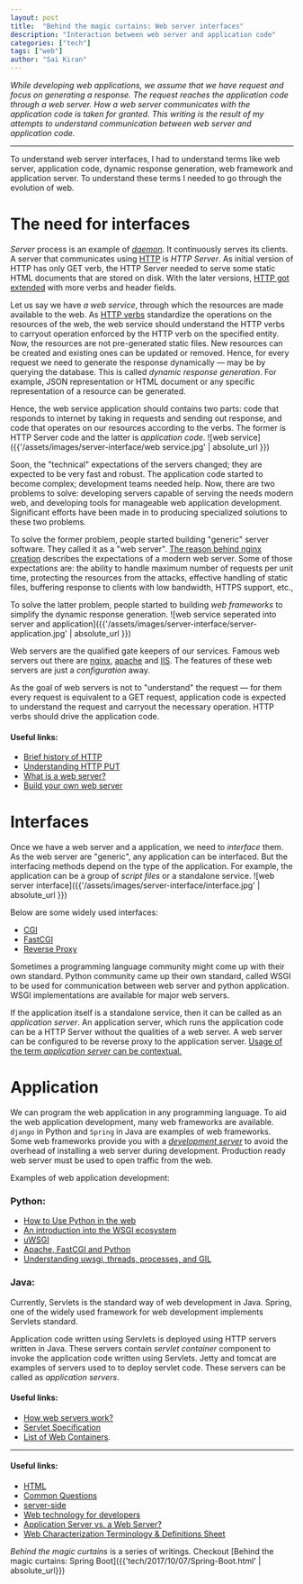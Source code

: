 ```yaml
---
layout: post
title:  "Behind the magic curtains: Web server interfaces"
description: "Interaction between web server and application code"
categories: ["tech"]
tags: ["web"]
author: "Sai Kiran"
---
```



*While developing web applications, 
we assume that we have request and focus on generating a response.
The request reaches the application code through a web server.
How a web server communicates with the application code is taken for granted.
This writing is the result of my attempts to understand communication between web server and 
application code.*

----

To understand web server interfaces, I had to understand terms like web server, 
application code, dynamic response generation, web framework and application server. 
To understand these terms 
I needed to go through the evolution of web. 

# The need for interfaces
*Server* process is an example of *[daemon](http://www.linfo.org/daemon.html)*. 
It continuously serves its clients.
A server that communicates using [HTTP](https://www.w3.org/Protocols/rfc2616/rfc2616.html) is 
*HTTP Server*. 
As initial version of HTTP has only GET 
verb, the HTTP Server needed to serve some static HTML documents that are stored on disk.
With the later versions, [HTTP got extended](https://developer.mozilla.org/en-US/docs/Web/HTTP/Basics_of_HTTP/Evolution_of_HTTP) with more verbs and header fields.

Let us say we have *a web service*, through which the resources are made available to the web. 
As [HTTP verbs](https://www.w3.org/Protocols/rfc2616/rfc2616-sec9.html) standardize the operations 
on the resources of the web, the web service should understand the HTTP verbs to carryout 
operation 
enforced by the HTTP verb on 
the specified entity. 
Now, the resources are not pre-generated static files. New resources can be created and existing 
ones can be updated or removed. 
Hence, for every request we need to generate the response 
dynamically &mdash; may be by querying the database. This is called *dynamic response generation*. 
For example, JSON representation or HTML document or any specific representation of a 
resource can be generated. 

Hence, the web service application should contains two parts: code that responds to internet by 
taking in 
requests 
and sending out response, and code that operates on our resources according to the verbs.
The former is HTTP Server code and the latter is *application code*.
![web service]({{'/assets/images/server-interface/web service.jpg' | absolute_url }})


Soon, the "technical" expectations of the servers changed; they are expected to be 
very fast and robust. The application code started to become complex; development teams needed 
help. Now, there are two problems to solve: developing servers capable of serving the needs modern 
web,
and developing tools for manageable web application development.
Significant efforts have been made in to producing specialized solutions to these two problems.
 
To solve the former problem, people started building "generic" server software.
They called it as a "web server".
[The reason behind nginx creation](https://www.aosabook.org/en/nginx.html) describes the expectations of a modern web server. 
Some of those expectations are: the ability to handle maximum number of requests per unit time, 
protecting the resources from the attacks, effective handling of static files, 
buffering response to clients with low bandwidth, HTTPS support, etc.,
 
To solve the latter problem, people started to building *web frameworks* to simplify the dynamic 
response generation. 
![web service seperated into server and application]({{'/assets/images/server-interface/server-application.jpg' | absolute_url }})

Web servers are the qualified gate keepers of our services.
Famous web servers out there are [nginx](https://www.nginx.com/), 
[apache](https://httpd.apache.org/) and [IIS](https://www.iis.net/). 
The features of these web servers are just a *configuration* away. 

As the goal of web servers is not to "understand" the request &mdash; for them every request is 
equivalent to a GET request, application code is expected to 
 understand the request and carryout the necessary operation. 
 HTTP verbs should drive the application code.


#### Useful links:
- [Brief history of HTTP](https://hpbn.co/brief-history-of-http/)
- [Understanding HTTP PUT](https://www.w3.org/blog/2008/10/understanding-http-put/)
- [What is a web server?][webserver]
- [Build your own web server](https://github.com/danistefanovic/build-your-own-x#build-your-own-web-server)


# Interfaces
Once we have a web server and a application, we need to *interface* them.
As the web server are "generic", any application can be interfaced. 
But the interfacing methods depend on the type of the application. 
For example, the application can be a group of *script files* or a standalone service.
![web server interface]({{'/assets/images/server-interface/interface.jpg' | absolute_url }})

Below are some widely used interfaces:
- [CGI](https://tools.ietf.org/html/rfc3875)
- [FastCGI](http://www.mit.edu/~yandros/doc/specs/fcgi-spec.html)
- [Reverse Proxy](https://en.wikipedia.org/wiki/Reverse_proxy)

Sometimes a programming language community might come up with their own standard.
Python community came up their own standard, called WSGI to be used for communication between 
web server and python application. WSGI implementations are available for major web servers.

If the application itself is a standalone service, then it can be called as an *application 
server*. 
An application server, which runs the application code can be a HTTP Server without the 
qualities of a web 
server.
A web server can be configured to be reverse proxy to the application server. [Usage of the term *application server* 
can be contextual.](https://howtodoinjava.com/tomcat/a-birds-eye-view-on-how-web-servers-work/)

# Application
We can program the web application in any programming language. To aid the web application 
development, many web frameworks are available. `django` in Python and `Spring` in Java are 
examples of web 
frameworks.
Some web frameworks provide you with a [*development server*](https://docs.djangoproject.com/en/2.2/intro/tutorial01/#the-development-server) to avoid the overhead of 
installing a web server during development. 
Production ready web server must be used to open traffic from the web.

Examples of web application development:
### Python:
- [How to Use Python in the web](https://docs.python.org/2/howto/webservers.html)
- [An introduction into the WSGI ecosystem](https://www.ultravioletsoftware.com/single-post/2017/03/23/An-introduction-into-the-WSGI-ecosystem)
- [uWSGI](https://uwsgi-docs.readthedocs.io/en/latest/index.html)
- [Apache, FastCGI and Python](https://www.electricmonk.nl/docs/apache_fastcgi_python/apache_fastcgi_python.html)
- [Understanding uwsgi, threads, processes, and GIL](https://www.reddit.com/r/Python/comments/4s40ge/understanding_uwsgi_threads_processes_and_gil/)

### Java:
Currently, Servlets is the standard way of web development in Java. 
Spring, one of the widely used framework for web development implements Servlets standard.

Application code written using Servlets is deployed using HTTP servers written in Java.
These servers contain *servlet container* component to invoke the application code written 
using Servlets. 
Jetty and tomcat are examples of servers used to to deploy servlet code. 
These servers can be called as *application servers*.

#### Useful links:
- [How web servers work?](https://howtodoinjava.com/tomcat/a-birds-eye-view-on-how-web-servers-work/)
- [Servlet Specification](https://javaee.github.io/servlet-spec/downloads/servlet-4.0/servlet-4_0_FINAL.pdf)
- [List of Web Containers](https://en.wikipedia.org/wiki/Web_container).

-----

#### Useful links:
- [HTML](https://developer.mozilla.org/en-US/docs/Web/HTML) 
- [Common Questions](https://developer.mozilla.org/en-US/docs/Learn/Common_questions)
- [server-side](https://developer.mozilla.org/en-US/docs/Learn/Server-side)
- [Web technology for developers](https://developer.mozilla.org/en-US/docs/Web)
- [Application Server vs. a Web Server?][difference]
- [Web Characterization Terminology & Definitions Sheet](https://www.w3.org/1999/05/WCA-terms/)

*Behind the magic curtains* is a series of writings. 
Checkout [Behind the magic curtains: Spring Boot]({{'tech/2017/10/07/Spring-Boot.html' | absolute_url}})


[webserver]: https://developer.mozilla.org/en-US/docs/Learn/Common_questions/What_is_a_web_server
[nginx]: https://www.nginx.com/resources/glossary/nginx/
[difference]: https://www.nginx.com/resources/glossary/application-server-vs-web-server/


[comment]: <> (Windows: Internet Server Application Programming Interface)  
